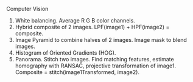 Computer Vision
1. White balancing.  Average R G B color channels.
2. Hybrid composite of 2 images. LPF(image1) + HPF(image2) = composite.
3. Image Pyramid to combine halves of 2 images.  Image mask to blend images.
4. Histogram of Oriented Gradients (HOG).  
5. Panorama.  Stitch two images.  Find matching features, estimate homography with RANSAC, projective transformation of image1. 
              Composite = stitch(image1Transformed, image2).
